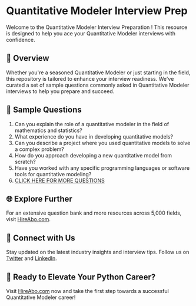# Quantitative Modeler Interview Prep

Welcome to the Quantitative Modeler Interview Preparation ! This resource is designed to help you ace your Quantitative Modeler interviews with confidence.

## 🚀 Overview

Whether you're a seasoned Quantitative Modeler or just starting in the field, this repository is tailored to enhance your interview readiness. We've curated a set of sample questions commonly asked in Quantitative Modeler interviews to help you prepare and succeed.

## 📝 Sample Questions

1. Can you explain the role of a quantitative modeler in the field of mathematics and statistics?
2. What experience do you have in developing quantitative models?
3. Can you describe a project where you used quantitative models to solve a complex problem?
4. How do you approach developing a new quantitative model from scratch?
5. Have you worked with any specific programming languages or software tools for quantitative modeling?
6. [CLICK HERE FOR MORE QUESTIONS](https://hireabo.com/job/19_3_5/Quantitative%20Modeler)

## 🌐 Explore Further

For an extensive question bank and more resources across 5,000 fields, visit [HireAbo.com](https://www.hireabo.com).

## 📱 Connect with Us

Stay updated on the latest industry insights and interview tips. Follow us on [Twitter](https://twitter.com/hireabo) and [LinkedIn](https://www.linkedin.com/in/hire-abo-3609972a8/).

## 🚀 Ready to Elevate Your Python Career?

Visit [HireAbo.com](https://www.hireabo.com) now and take the first step towards a successful Quantitative Modeler career!